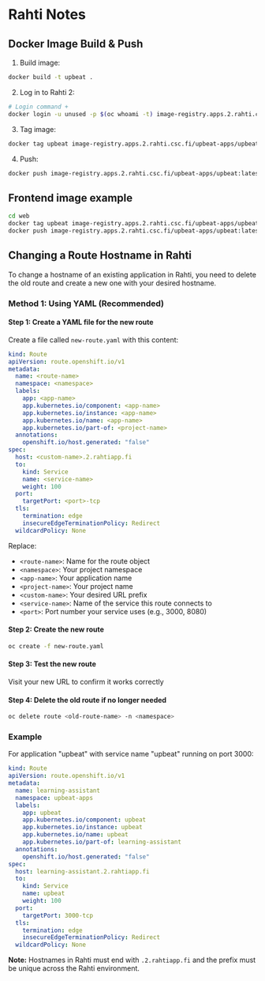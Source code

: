 # Rahti Notes

## Docker Image Build & Push

1. Build image:

```bash
docker build -t upbeat .
```

2. Log in to Rahti 2:

```bash
# Login command +
docker login -u unused -p $(oc whoami -t) image-registry.apps.2.rahti.csc.fi
```

3. Tag image:

```bash
docker tag upbeat image-registry.apps.2.rahti.csc.fi/upbeat-apps/upbeat:latest
```

4. Push:

```bash
docker push image-registry.apps.2.rahti.csc.fi/upbeat-apps/upbeat:latest
```

## Frontend image example

```bash
cd web
docker tag upbeat image-registry.apps.2.rahti.csc.fi/upbeat-apps/upbeat:latest
docker push image-registry.apps.2.rahti.csc.fi/upbeat-apps/upbeat:latest
```

## Changing a Route Hostname in Rahti

To change a hostname of an existing application in Rahti, you need to delete the old route and create a new one with your desired hostname.

### Method 1: Using YAML (Recommended)

#### Step 1: Create a YAML file for the new route

Create a file called `new-route.yaml` with this content:

```yaml
kind: Route
apiVersion: route.openshift.io/v1
metadata:
  name: <route-name>
  namespace: <namespace>
  labels:
    app: <app-name>
    app.kubernetes.io/component: <app-name>
    app.kubernetes.io/instance: <app-name>
    app.kubernetes.io/name: <app-name>
    app.kubernetes.io/part-of: <project-name>
  annotations:
    openshift.io/host.generated: "false"
spec:
  host: <custom-name>.2.rahtiapp.fi
  to:
    kind: Service
    name: <service-name>
    weight: 100
  port:
    targetPort: <port>-tcp
  tls:
    termination: edge
    insecureEdgeTerminationPolicy: Redirect
  wildcardPolicy: None
```

Replace:

- `<route-name>`: Name for the route object
- `<namespace>`: Your project namespace
- `<app-name>`: Your application name
- `<project-name>`: Your project name
- `<custom-name>`: Your desired URL prefix
- `<service-name>`: Name of the service this route connects to
- `<port>`: Port number your service uses (e.g., 3000, 8080)

#### Step 2: Create the new route

```bash
oc create -f new-route.yaml
```

#### Step 3: Test the new route

Visit your new URL to confirm it works correctly

#### Step 4: Delete the old route if no longer needed

```bash
oc delete route <old-route-name> -n <namespace>
```

### Example

For application "upbeat" with service name "upbeat" running on port 3000:

```yaml
kind: Route
apiVersion: route.openshift.io/v1
metadata:
  name: learning-assistant
  namespace: upbeat-apps
  labels:
    app: upbeat
    app.kubernetes.io/component: upbeat
    app.kubernetes.io/instance: upbeat
    app.kubernetes.io/name: upbeat
    app.kubernetes.io/part-of: learning-assistant
  annotations:
    openshift.io/host.generated: "false"
spec:
  host: learning-assistant.2.rahtiapp.fi
  to:
    kind: Service
    name: upbeat
    weight: 100
  port:
    targetPort: 3000-tcp
  tls:
    termination: edge
    insecureEdgeTerminationPolicy: Redirect
  wildcardPolicy: None
```

**Note:** Hostnames in Rahti must end with `.2.rahtiapp.fi` and the prefix must be unique across the Rahti environment.
